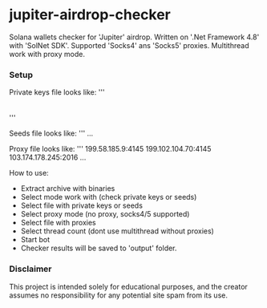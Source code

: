 # jupiter-airdrop-checker
Solana wallets checker for 'Jupiter' airdrop. Written on '.Net Framework 4.8' with 'SolNet SDK'. Supported 'Socks4' ans 'Socks5' proxies. Multithread work with proxy mode.

### Setup
Private keys file looks like:
'''
<pk1>   
<pk2>  
<pk3>    
'''

Seeds file looks like:
'''
<seed1>
<seed2>
<seed3>
...

Proxy file looks like:
'''
199.58.185.9:4145
199.102.104.70:4145
103.174.178.245:2016
...

How to use:
- Extract archive with binaries
- Select mode work with (check private keys or seeds)
- Select file with private keys or seeds
- Select proxy mode (no proxy, socks4/5 supported)
- Select file with proxies
- Select thread count (dont use multithread without proxies)
- Start bot
- Checker results will be saved to 'output' folder.


### Disclaimer
This project is intended solely for educational purposes, and the creator assumes no responsibility for any potential site spam from its use.
